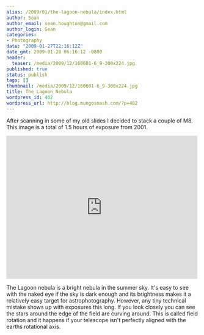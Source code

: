 ```yaml
---
alias: /2009/01/the-lagoon-nebula/index.html
author: Sean
author_email: sean.houghton@gmail.com
author_login: Sean
categories:
- Photography
date: "2009-01-27T22:16:12Z"
date_gmt: 2009-01-28 06:16:12 -0800
header:
  teaser: /media/2009/12/160601-6_9-300x224.jpg
published: true
status: publish
tags: []
thumbnail: /media/2009/12/160601-6_9-300x224.jpg
title: The Lagoon Nebula
wordpress_id: 402
wordpress_url: http://blog.mungosmash.com/?p=402
---
```

After scanning in some of my old slides I decided to stack a couple of M8. This image is a total of 1.5 hours of exposure from 2001.

<iframe src="https://www.flickr.com/photos/seanhoughton/5211089166/player/" width="500" height="374" frameborder="0" allowfullscreen webkitallowfullscreen mozallowfullscreen oallowfullscreen msallowfullscreen></iframe>

The Lagoon nebula is a bright nebula in the summer sky. It's easy to see with the naked eye if the sky is dark enough and its brightness makes it a relatively easy target for astrophotography. However, any tiny technical mistake shows up with exposures this long. If you look closely you can see the stars around the edge of the field are curving around. This is called field rotation and it happens if your telescope isn't perfectly aligned with the earths rotational axis.

